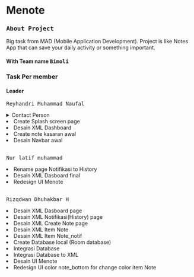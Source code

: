 <h1>Menote</h1>
<h3><kbd><strong>About Project</kbd></strong><br></kbd></h3>
Big task from MAD (Mobile Application Development). Project is like Notes App that can save your daily activity or something important.

<!--<kbd><strong>![WhatsApp Image 2023-12-09 at 17 20 30_0efdb5ef](https://github.com/Rizqdwan/Menote/assets/79435880/fa22ed54-d312-41c7-a475-c9f3a168f9c5)</strong></kbd> -->


<h4>With Team name <kbd>Bimoli</kbd></h4>


### Task Per member
#### Leader
<kbd>Reyhandri Muhammad Naufal</kbd><br>
<details>
  <summary>Contact Person</summary>
  <kbd>081231151760</kbd>
</details>
<li>Create Splash screen page</li>
<li>Desain XML Dashboard </li>
<li>Create note kasaran awal</li>
<li>Desain Navbar awal </li>

<br>

<kbd>Nur latif muhammad</kbd>
<li>Rename page Notifikasi to History</li>
<li>Desain XML Dasboard final</li>
<li>Redesign UI Menote</li>

<br>

<kbd>Rizqdwan Dhuhakbar H</kbd>
<li>Desain XML Dasboard page</li>
<li>Desain XML Notifikasi(History) page</li>
<li>⁠Desain XML Create Note page</li>
<li>⁠Desain XML Item Note</li>
<li>⁠Desain XML Item Note_notif</li>
<li>⁠Create Database local (Room database)</li>
<li>Integrasi Database</li>
<li>Integrasi Database to XML</li>
<li>Desain UI Menote</li>
<li>Redesign UI color note_bottom for change color item Note</li>

<br>
